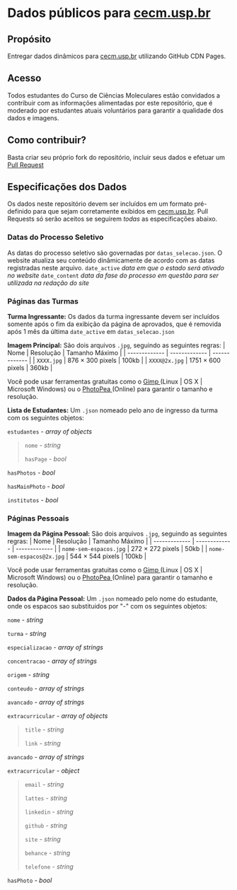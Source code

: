 # Dados públicos para [cecm.usp.br](cecm.usp.br)

## Propósito
Entregar dados dinâmicos para [cecm.usp.br](cecm.usp.br) utilizando GitHub CDN Pages.

## Acesso
Todos estudantes do Curso de Ciências Moleculares estão convidados a contribuir com as informações alimentadas por este repositório, que é moderado por estudantes atuais voluntários para garantir a qualidade dos dados e imagens.

## Como contribuir?
Basta criar seu próprio fork do repositório, incluir seus dados e efetuar um [Pull Request](https://docs.github.com/en/github/collaborating-with-pull-requests/proposing-changes-to-your-work-with-pull-requests/creating-a-pull-request-from-a-fork)

## Especificações dos Dados
Os dados neste repositório devem ser incluídos em um formato pré-definido para que sejam corretamente exibidos em [cecm.usp.br](cecm.usp.br). Pull Requests só serão aceitos se seguirem _todas_ as especificações abaixo.

### Datas do Processo Seletivo
As datas do processo seletivo são governadas por `datas_selecao.json`. O website atualiza seu conteúdo dinâmicamente de acordo com as datas registradas neste arquivo.
`date_active` _data em que o estado será ativado no website_
`date_content` _data da fase do processo em questão para ser utilizada na redação do site_

### Páginas das Turmas
**Turma Ingressante:** Os dados da turma ingressante devem ser incluídos somente após o fim da exibição da página de aprovados, que é removida após 1 mês da última `date_active` em `datas_selecao.json`

**Imagem Principal:** São dois arquivos `.jpg`, seguindo as seguintes regras:
| Nome  | Resolução | Tamanho Máximo |
| -------------  | ------------- | ------------- |
| `XXXX.jpg` | 876 × 300 pixels | 100kb |
| `XXXX@2x.jpg` | 1751 × 600 pixels  | 360kb |

Você pode usar ferramentas gratuitas como o [Gimp ](https://www.gimp.org/) (Linux | OS X | Microsoft Windows) ou o [PhotoPea ](https://www.photopea.com/) (Online) para garantir o tamanho e resolução.
 
**Lista de Estudantes:** Um `.json` nomeado pelo ano de ingresso da turma com os seguintes objetos:

`estudantes` - _array of objects_

> `nome` - _string_
> 
> `hasPage` - _bool_

`hasPhotos` - _bool_

`hasMainPhoto` - _bool_

`institutos` - _bool_

### Páginas Pessoais

**Imagem da Página Pessoal:** São dois arquivos `.jpg`, seguindo as seguintes regras:
| Nome  | Resolução | Tamanho Máximo |
| -------------  | ------------- | ------------- |
| `nome-sem-espacos.jpg` | 272 × 272 pixels | 50kb |
| `nome-sem-espacos@2x.jpg` | 544 × 544 pixels  | 100kb |

Você pode usar ferramentas gratuitas como o [Gimp ](https://www.gimp.org/) (Linux | OS X | Microsoft Windows) ou o [PhotoPea ](https://www.photopea.com/) (Online) para garantir o tamanho e resolução.

**Dados da Página Pessoal:**  Um `.json` nomeado pelo nome do estudante, onde os espacos sao substituidos por "-" com os seguintes objetos:

`nome` - _string_

`turma` - _string_

`especializacao` - _array of strings_

`concentracao` - _array of strings_

`origem` - _string_

`conteudo` - _array of strings_

`avancado` - _array of strings_

`extracurricular` - _array of objects_

> `title` - _string_ 
> 
> `link` - _string_ 

`avancado` - _array of strings_

`extracurricular` - _object_

> `email` - _string_ 
> 
> `lattes` - _string_ 
> 
> `linkedin` - _string_ 
> 
> `github` - _string_ 
> 
> `site` - _string_ 
> 
> `behance` - _string_ 
> 
> `telefone` - _string_ 

`hasPhoto` - _bool_

